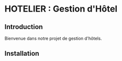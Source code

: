 HOTELIER : Gestion d'Hôtel
=======================

Introduction
------------
Bienvenue dans notre projet de gestion d'hôtels.

Installation
------------